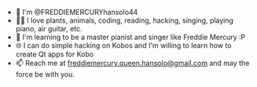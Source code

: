 - 🎸 I'm @FREDDIEMERCURYhansolo44
- 🐻‍❄️ I love plants, animals, coding, reading, hacking, singing, playing piano, air guitar, etc.
- 🎹 I'm learning to be a master pianist and singer like Freddie Mercury :P
- 🌐 I can do simple hacking on Kobos and I'm willing to learn how to create Qt apps for Kobo
- 📫 Reach me at freddiemercury.queen.hansolo@gmail.com and may the force be with you.

<!---
FREDDIEMERCURYhansolo44/FREDDIEMERCURYhansolo44 is a ✨ special ✨ repository because its `README.md` (this file) appears on your GitHub profile.
You can click the Preview link to take a look at your changes.
--->
